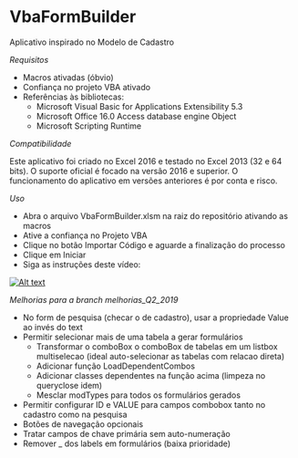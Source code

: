 # VbaFormBuilder

Aplicativo inspirado no Modelo de Cadastro

*Requisitos*

+ Macros ativadas (óbvio)
+ Confiança no projeto VBA ativado
+ Referências às bibliotecas:
	- Microsoft Visual Basic for Applications Extensibility 5.3
	- Microsoft Office 16.0 Access database engine Object
	- Microsoft Scripting Runtime

*Compatibilidade*

Este aplicativo foi criado no Excel 2016 e testado no Excel 2013 (32 e 64 bits). O suporte oficial é focado na versão 2016 e superior. O funcionamento do aplicativo em versões anteriores é por conta e risco.

*Uso*

* Abra o arquivo VbaFormBuilder.xlsm na raiz do repositório ativando as macros
* Ative a confiança no Projeto VBA
* Clique no botão Importar Código e aguarde a finalização do processo
* Clique em Iniciar
* Siga as instruções deste vídeo:
 
[![Alt text](https://img.youtube.com/vi/Wry1AWqUX0E/0.jpg)](https://www.youtube.com/watch?v=Wry1AWqUX0E)

*Melhorias para a branch melhorias_Q2_2019*

+ No form de pesquisa (checar o de cadastro), usar a propriedade Value ao invés do text
+ Permitir selecionar mais de uma tabela a gerar formulários
	- Transformar o comboBox o comboBox de tabelas em um listbox multiselecao (ideal auto-selecionar as tabelas com relacao direta)
	- Adicionar função LoadDependentCombos
	- Adicionar classes dependentes na função acima (limpeza no queryclose idem)
	- Mesclar modTypes para todos os formulários gerados
+ Permitir configurar ID e VALUE para campos combobox tanto no cadastro como na pesquisa
+ Botões de navegação opcionais
+ Tratar campos de chave primária sem auto-numeração
+ Remover _ dos labels em formulários (baixa prioridade)